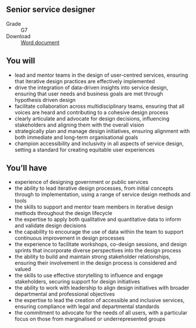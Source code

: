 ## Senior service designer

<dl class="govuk-summary-list">
  <div class="govuk-summary-list__row">
    <dt class="govuk-summary-list__key">
      Grade
    </dt>
    <dd class="govuk-summary-list__value">
      G7
    </dd>
  </div>
   <div class="govuk-summary-list__row" data-ignore="true">
    <dt class="govuk-summary-list__key">
      Download
    </dt>
    <dd class="govuk-summary-list__value">
      <a href="word">Word document</a>
    </dd>
  </div></dl>

## You will

- lead and mentor teams in the design of user-centred services, ensuring that iterative design practices are effectively implemented
- drive the integration of data-driven insights into service design, ensuring that user needs and business goals are met through hypothesis driven design
- facilitate collaboration across multidisciplinary teams, ensuring that all voices are heard and contributing to a cohesive design process
- clearly articulate and advocate for design decisions, influencing stakeholders and aligning them with the overall vision
- strategically plan and manage design initiatives, ensuring alignment with both immediate and long-term organisational goals
- champion accessibility and inclusivity in all aspects of service design, setting a standard for creating equitable user experiences

## You’ll have

- experience of designing government or public services
- the ability to lead iterative design processes, from initial concepts through to implementation, using a range of service design methods and tools
- the skills to support and mentor team members in iterative design methods throughout the design lifecycle
- the expertise to apply both qualitative and quantitative data to inform and validate design decisions
- the capability to encourage the use of data within the team to support continuous improvement in design processes
- the experience to facilitate workshops, co-design sessions, and design sprints that incorporate diverse perspectives into the design process
- the ability to build and maintain strong stakeholder relationships, ensuring their involvement in the design process is considered and valued
- the skills to use effective storytelling to influence and engage stakeholders, securing support for design initiatives
- the ability to work with leadership to align design initiatives with broader departmental and professional objectives
- the expertise to lead the creation of accessible and inclusive services, ensuring compliance with legal and departmental standards
- the commitment to advocate for the needs of all users, with a particular focus on those from marginalised or underrepresented groups